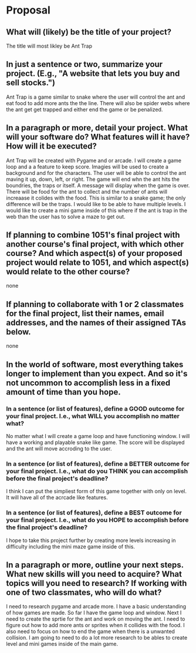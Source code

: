 # Proposal

## What will (likely) be the title of your project?

The title will most likley be Ant Trap

## In just a sentence or two, summarize your project. (E.g., "A website that lets you buy and sell stocks.")

Ant Trap is a game similar to snake where the user will control the ant and eat food to add more ants the the line. There will also be spider webs where the ant get get trapped and either end the game or be penalized. 

## In a paragraph or more, detail your project. What will your software do? What features will it have? How will it be executed?

Ant Trap will be created with Pygame and or arcade. I will create a game loop and a a feature to keep score. Imagies will be used to create a background and for the characters. The user will be able to control the ant maving it up, down, left, or right. The game will end whn the ant hits the boundries, the traps or itself. A message will display when the game is over. There will be food for the ant to collect and the number of ants will increaase it colides with the food. This is similar to a snake game; the only difference will be the traps. I would like to be able to have multiple levels. I would like to create a mini game inside of this where if the ant is trap in the web than the user has to solve a maze to get out.

## If planning to combine 1051's final project with another course's final project, with which other course? And which aspect(s) of your proposed project would relate to 1051, and which aspect(s) would relate to the other course?

none

## If planning to collaborate with 1 or 2 classmates for the final project, list their names, email addresses, and the names of their assigned TAs below.

none

## In the world of software, most everything takes longer to implement than you expect. And so it's not uncommon to accomplish less in a fixed amount of time than you hope.

### In a sentence (or list of features), define a GOOD outcome for your final project. I.e., what WILL you accomplish no matter what?

No matter what I will create a game loop and have functioning window. I will have a working and playable snake like game. The score will be displayed and the ant will move accroding to the user.

### In a sentence (or list of features), define a BETTER outcome for your final project. I.e., what do you THINK you can accomplish before the final project's deadline?

I think I can put the simpliest form of this game together with only on level. It will have all of the acrcade like features. 

### In a sentence (or list of features), define a BEST outcome for your final project. I.e., what do you HOPE to accomplish before the final project's deadline?

I hope to take this project further by creating more levels increasing in difficulty including the mini maze game inside of this. 

## In a paragraph or more, outline your next steps. What new skills will you need to acquire? What topics will you need to research? If working with one of two classmates, who will do what?

I need to research pygame and arcade more. I have a basic understanding of how games are made. So far I have the game loop and window. Next I need to create the sprtie for the ant and work on moving the ant. I need to figure out how to add more ants or sprites when it collides with the food. I also need to focus on how to end the game when there is a unwanted collision.  I am going to need to do a lot more research to be ables to create level and mini games inside of the main game. 
